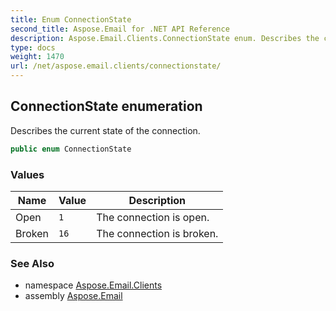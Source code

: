```yaml
---
title: Enum ConnectionState
second_title: Aspose.Email for .NET API Reference
description: Aspose.Email.Clients.ConnectionState enum. Describes the current state of the connection
type: docs
weight: 1470
url: /net/aspose.email.clients/connectionstate/
---
```

## ConnectionState enumeration

Describes the current state of the connection.

```csharp
public enum ConnectionState
```

### Values

| Name | Value | Description |
| --- | --- | --- |
| Open | `1` | The connection is open. |
| Broken | `16` | The connection is broken. |

### See Also

* namespace [Aspose.Email.Clients](../../aspose.email.clients/)
* assembly [Aspose.Email](../../)


